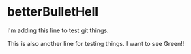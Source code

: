 # betterBulletHell

I'm adding this line to test git things.

This is also another line for testing things. I want to see Green!!
